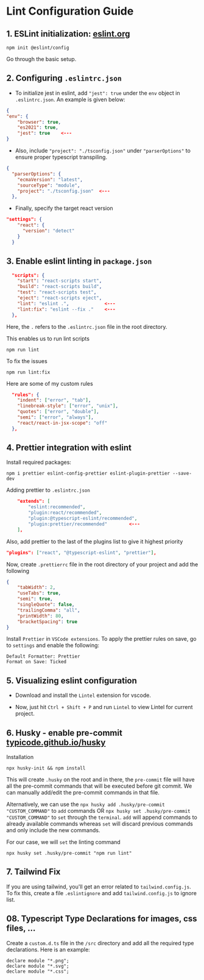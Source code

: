 # Lint Configuration Guide

## 1. ESLint initialization: [eslint.org]("https://www.eslint.org/")

    npm init @eslint/config

Go through the basic setup.

## 2. Configuring `.eslintrc.json`

- To initialize jest in eslint, add `"jest": true` under the `env` object in `.eslintrc.json`. An example is given below:

```json
{
"env": {
    "browser": true,
    "es2021": true,
    "jest": true    <---
}
```

- Also, include `"project": "./tsconfig.json"` under `"parserOptions"` to ensure proper typescript transpiling.

```json
{
  "parserOptions": {
    "ecmaVersion": "latest",
    "sourceType": "module",
    "project": "./tsconfig.json"  <---
  },
```

- Finally, specify the target react version

```json
"settings": {
    "react": {
      "version": "detect"
    }
  }
```

## 3. Enable eslint linting in `package.json`

```json
  "scripts": {
    "start": "react-scripts start",
    "build": "react-scripts build",
    "test": "react-scripts test",
    "eject": "react-scripts eject",
    "lint": "eslint .",             <---
    "lint:fix": "eslint --fix ."    <---
  },
```

Here, the `.` refers to the `.eslintrc.json` file in the root directory.

This enables us to run lint scripts

    npm run lint

To fix the issues

    npm run lint:fix

Here are some of my custom rules

```json
  "rules": {
    "indent": ["error", "tab"],
    "linebreak-style": ["error", "unix"],
    "quotes": ["error", "double"],
    "semi": ["error", "always"],
    "react/react-in-jsx-scope": "off"
  },
```

## 4. Prettier integration with eslint

Install required packages:

    npm i prettier eslint-config-prettier eslint-plugin-prettier --save-dev

Adding prettier to `.eslintrc.json`

```json
	"extends": [
		"eslint:recommended",
		"plugin:react/recommended",
		"plugin:@typescript-eslint/recommended",
		"plugin:prettier/recommended"        <---
	],
```

Also, add prettier to the last of the plugins list to give it highest priority

```json
"plugins": ["react", "@typescript-eslint", "prettier"],
```

Now, create `.prettierrc` file in the root directory of your project and add the following

```json
{
	"tabWidth": 2,
	"useTabs": true,
	"semi": true,
	"singleQuote": false,
	"trailingComma": "all",
	"printWidth": 80,
	"bracketSpacing": true
}
```


Install `Prettier` in `VSCode extensions`. To apply the prettier rules on save, go to `settings` and enable the following:

    Default Formatter: Prettier
    Format on Save: Ticked



## 5. Visualizing eslint configuration

- Download and install the `Lintel` extension for vscode.

- Now, just hit `Ctrl + Shift + P` and run `Lintel` to view Lintel for current project.

## 6. Husky - enable pre-commit [typicode.github.io/husky]("https://typicode.github.io/husky")

Installation

    npx husky-init && npm install

This will create `.husky` on the root and in there, the `pre-commit` file will have all the pre-commit commands that will be executed before git commit. We can manually add/edit the pre-commit commands in that file.

Alternatively, we can use the `npx husky add .husky/pre-commit "CUSTOM_COMMAND"` to `add` commands OR `npx husky set .husky/pre-commit "CUSTOM_COMMAND"` to `set` through the `terminal`. `add` will append commands to already available commands whereas `set` will discard previous commands and only include the new commands.

For our case, we will `set` the linting command

    npx husky set .husky/pre-commit "npm run lint"


## 7. Tailwind Fix
If you are using tailwind, you'll get an error related to `tailwind.config.js`. To fix this, create a file `.eslintignore` and add `tailwind.config.js` to ignore list.

## 08. Typescript Type Declarations for images, css files, ...
Create a `custom.d.ts` file in the `/src` directory and add all the required type declarations. Here is an example:

```
declare module "*.png";
declare module "*.svg";
declare module "*.css";

```
